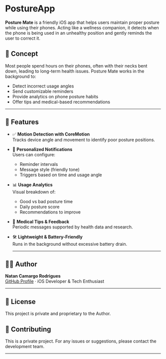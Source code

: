 # PostureApp
**Posture Mate** is a friendly iOS app that helps users maintain proper posture while using their phones. Acting like a wellness companion, it detects when the phone is being used in an unhealthy position and gently reminds the user to correct it.

## 🧠 Concept

Most people spend hours on their phones, often with their necks bent down, leading to long-term health issues. Posture Mate works in the background to:

- Detect incorrect usage angles
- Send customizable reminders
- Provide analytics on phone posture habits
- Offer tips and medical-based recommendations

---

## 🧩 Features

- ✅ **Motion Detection with CoreMotion**  
  Tracks device angle and movement to identify poor posture positions.

- 🔔 **Personalized Notifications**  
  Users can configure:
  - Reminder intervals
  - Message style (friendly tone)
  - Triggers based on time and usage angle

- 📊 **Usage Analytics**  
  Visual breakdown of:
  - Good vs bad posture time
  - Daily posture score
  - Recommendations to improve

- 💬 **Medical Tips & Feedback**  
  Periodic messages supported by health data and research.

- 🛠️ **Lightweight & Battery-Friendly**  
  Runs in the background without excessive battery drain.

  ---

## 🧑‍💻 Author

**Natan Camargo Rodrigues**  
[GitHub Profile](https://github.com/natancr) · iOS Developer & Tech Enthusiast

---

## 📄 License

This project is private and proprietary to the Author.

## 👥 Contributing

This is a private project. For any issues or suggestions, please contact the development team.

---
